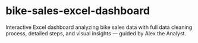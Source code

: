 # bike-sales-excel-dashboard
Interactive Excel dashboard analyzing bike sales data with full data cleaning process, detailed steps, and visual insights — guided by Alex the Analyst.
